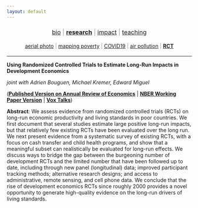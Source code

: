 ```yaml
---
layout: default
---
```


<div align="center">
	<h3 style="color: #999; font-weight: 400;">
	<a href="http://luna-yue-huang.com/index.html">bio</a> | <a href="http://luna-yue-huang.com/research.html"><b>research</b></a> | <a href="http://luna-yue-huang.com/impact.html">impact</a> | <a href="http://luna-yue-huang.com/teaching.html">teaching</a><br>
	</h3>
</div>
<div align="center">
	<h4 style="color: #999; font-weight: 400;">
	<a href="http://luna-yue-huang.com/research-aerial.html">aerial photo</a> | <a href="http://luna-yue-huang.com/research-jmp.html">mapping poverty</a> | <a href="http://luna-yue-huang.com/research-covid19.html">COVID19</a> | <a href="http://luna-yue-huang.com/research-pollution.html">air pollution</a> | <a href="http://luna-yue-huang.com/research-rct.html"><b>RCT</b></a>
	</h4>
</div>

----

__Using Randomized Controlled Trials to Estimate Long-Run Impacts in Development Economics__

_joint with Adrien Bouguen, Michael Kremer, Edward Miguel_

([__Published Version on Annual Review of Economics__](https://www.annualreviews.org/doi/full/10.1146/annurev-economics-080218-030333) &#124; [__NBER Working Paper Version__](https://www.nber.org/papers/w25356) &#124; [__Vox Talks__](https://voxeu.org/vox-talks/rcts-long-run))

__Abstract__: We assess evidence from randomized controlled trials (RCTs) on long-run economic productivity and living standards in poor countries. We first document that several studies estimate large positive long-run impacts, but that relatively few existing RCTs have been evaluated over the long run. We next present evidence from a systematic survey of existing RCTs, with a focus on cash transfer and child health programs, and show that a meaningful subset can realistically be evaluated for long-run effects. We discuss ways to bridge the gap between the burgeoning number of development RCTs and the limited number that have been followed up to date, including through new panel (longitudinal) data; improved participant tracking methods; alternative research designs; and access to administrative, remote sensing, and cell phone data. We conclude that the rise of development economics RCTs since roughly 2000 provides a novel opportunity to generate high-quality evidence on the long-run drivers of living standards.
